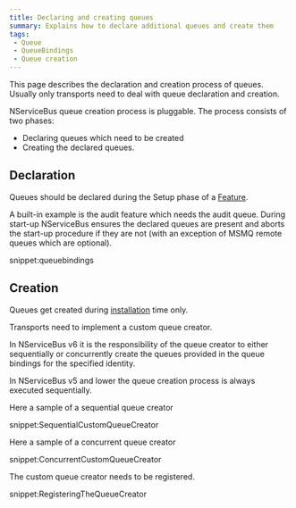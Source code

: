 ```yaml
---
title: Declaring and creating queues
summary: Explains how to declare additional queues and create them
tags:
 - Queue
 - QueueBindings
 - Queue creation
---
```


This page describes the declaration and creation process of queues. Usually only transports need to deal with queue declaration and creation.

NServiceBus queue creation process is pluggable. The process consists of two phases:

* Declaring queues which need to be created
* Creating the declared queues.

## Declaration

Queues should be declared during the Setup phase of a [Feature](/nservicebus/pipeline/feature.md).

A built-in example is the audit feature which needs the audit queue. During start-up NServiceBus ensures the declared queues are present and aborts the start-up procedure if they are not (with an exception of MSMQ remote queues which are optional).

snippet:queuebindings

## Creation

Queues get created during [installation](/nservicebus/operations/installers.md) time only.

Transports need to implement a custom queue creator.

In NServiceBus v6 it is the responsibility of the queue creator to either sequentially or concurrently create the queues provided in the queue bindings for the specified identity.

In NServiceBus v5 and lower the queue creation process is always executed sequentially.

Here a sample of a sequential queue creator

snippet:SequentialCustomQueueCreator

Here a sample of a concurrent queue creator

snippet:ConcurrentCustomQueueCreator

The custom queue creator needs to be registered.

snippet:RegisteringTheQueueCreator
